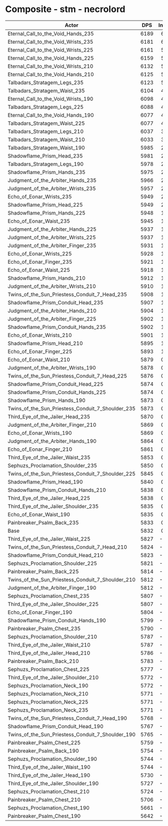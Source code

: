 # Composite - stm - necrolord
| Actor | DPS | Increase |
|---|:---:|:---:|
|Eternal_Call_to_the_Void_Hands_235|6189|6.13%|
|Eternal_Call_to_the_Void_Wrists_235|6181|6.00%|
|Eternal_Call_to_the_Void_Wrists_225|6161|5.64%|
|Eternal_Call_to_the_Void_Hands_225|6159|5.61%|
|Eternal_Call_to_the_Void_Wrists_210|6132|5.14%|
|Eternal_Call_to_the_Void_Hands_210|6125|5.03%|
|Talbadars_Stratagem_Legs_235|6123|5.00%|
|Talbadars_Stratagem_Waist_235|6104|4.68%|
|Eternal_Call_to_the_Void_Wrists_190|6098|4.57%|
|Talbadars_Stratagem_Legs_225|6088|4.41%|
|Eternal_Call_to_the_Void_Hands_190|6077|4.21%|
|Talbadars_Stratagem_Waist_225|6077|4.20%|
|Talbadars_Stratagem_Legs_210|6037|3.53%|
|Talbadars_Stratagem_Waist_210|6033|3.46%|
|Talbadars_Stratagem_Waist_190|5985|2.64%|
|Shadowflame_Prism_Head_235|5981|2.57%|
|Talbadars_Stratagem_Legs_190|5978|2.51%|
|Shadowflame_Prism_Hands_235|5975|2.47%|
|Judgment_of_the_Arbiter_Hands_235|5966|2.31%|
|Judgment_of_the_Arbiter_Wrists_235|5957|2.15%|
|Echo_of_Eonar_Wrists_235|5949|2.01%|
|Shadowflame_Prism_Head_225|5949|2.01%|
|Shadowflame_Prism_Hands_225|5948|1.99%|
|Echo_of_Eonar_Waist_235|5945|1.94%|
|Judgment_of_the_Arbiter_Hands_225|5937|1.81%|
|Judgment_of_the_Arbiter_Wrists_225|5937|1.80%|
|Judgment_of_the_Arbiter_Finger_235|5931|1.70%|
|Echo_of_Eonar_Wrists_225|5928|1.65%|
|Echo_of_Eonar_Finger_235|5921|1.54%|
|Echo_of_Eonar_Waist_225|5918|1.48%|
|Shadowflame_Prism_Hands_210|5912|1.38%|
|Judgment_of_the_Arbiter_Wrists_210|5910|1.34%|
|Twins_of_the_Sun_Priestess_Conduit_7_Head_235|5908|1.32%|
|Shadowflame_Prism_Conduit_Head_235|5907|1.29%|
|Judgment_of_the_Arbiter_Hands_210|5904|1.24%|
|Judgment_of_the_Arbiter_Finger_225|5902|1.21%|
|Shadowflame_Prism_Conduit_Hands_235|5902|1.21%|
|Echo_of_Eonar_Wrists_210|5901|1.18%|
|Shadowflame_Prism_Head_210|5895|1.09%|
|Echo_of_Eonar_Finger_225|5893|1.05%|
|Echo_of_Eonar_Waist_210|5879|0.81%|
|Judgment_of_the_Arbiter_Wrists_190|5878|0.80%|
|Twins_of_the_Sun_Priestess_Conduit_7_Head_225|5876|0.76%|
|Shadowflame_Prism_Conduit_Head_225|5874|0.73%|
|Shadowflame_Prism_Conduit_Hands_225|5874|0.72%|
|Shadowflame_Prism_Hands_190|5873|0.72%|
|Twins_of_the_Sun_Priestess_Conduit_7_Shoulder_235|5873|0.71%|
|Third_Eye_of_the_Jailer_Head_235|5870|0.67%|
|Judgment_of_the_Arbiter_Finger_210|5869|0.64%|
|Echo_of_Eonar_Wrists_190|5869|0.64%|
|Judgment_of_the_Arbiter_Hands_190|5864|0.57%|
|Echo_of_Eonar_Finger_210|5861|0.51%|
|Third_Eye_of_the_Jailer_Waist_235|5853|0.37%|
|Sephuzs_Proclamation_Shoulder_235|5850|0.32%|
|Twins_of_the_Sun_Priestess_Conduit_7_Shoulder_225|5845|0.23%|
|Shadowflame_Prism_Head_190|5840|0.15%|
|Shadowflame_Prism_Conduit_Hands_210|5838|0.11%|
|Third_Eye_of_the_Jailer_Head_225|5838|0.11%|
|Third_Eye_of_the_Jailer_Shoulder_235|5835|0.07%|
|Echo_of_Eonar_Waist_190|5835|0.07%|
|Painbreaker_Psalm_Back_235|5833|0.02%|
|Base|5832|0.00%|
|Third_Eye_of_the_Jailer_Waist_225|5827|-0.08%|
|Twins_of_the_Sun_Priestess_Conduit_7_Head_210|5824|-0.12%|
|Shadowflame_Prism_Conduit_Head_210|5823|-0.15%|
|Sephuzs_Proclamation_Shoulder_225|5821|-0.18%|
|Painbreaker_Psalm_Back_225|5814|-0.30%|
|Twins_of_the_Sun_Priestess_Conduit_7_Shoulder_210|5812|-0.34%|
|Judgment_of_the_Arbiter_Finger_190|5812|-0.34%|
|Sephuzs_Proclamation_Chest_235|5807|-0.42%|
|Third_Eye_of_the_Jailer_Shoulder_225|5807|-0.43%|
|Echo_of_Eonar_Finger_190|5804|-0.47%|
|Shadowflame_Prism_Conduit_Hands_190|5799|-0.56%|
|Painbreaker_Psalm_Chest_235|5790|-0.71%|
|Sephuzs_Proclamation_Shoulder_210|5787|-0.76%|
|Third_Eye_of_the_Jailer_Waist_210|5787|-0.77%|
|Third_Eye_of_the_Jailer_Head_210|5786|-0.78%|
|Painbreaker_Psalm_Back_210|5783|-0.83%|
|Sephuzs_Proclamation_Chest_225|5777|-0.93%|
|Third_Eye_of_the_Jailer_Shoulder_210|5772|-1.01%|
|Sephuzs_Proclamation_Neck_190|5772|-1.03%|
|Sephuzs_Proclamation_Neck_210|5771|-1.03%|
|Sephuzs_Proclamation_Neck_225|5771|-1.03%|
|Sephuzs_Proclamation_Neck_235|5771|-1.03%|
|Twins_of_the_Sun_Priestess_Conduit_7_Head_190|5768|-1.09%|
|Shadowflame_Prism_Conduit_Head_190|5767|-1.11%|
|Twins_of_the_Sun_Priestess_Conduit_7_Shoulder_190|5765|-1.14%|
|Painbreaker_Psalm_Chest_225|5759|-1.24%|
|Painbreaker_Psalm_Back_190|5754|-1.32%|
|Sephuzs_Proclamation_Shoulder_190|5744|-1.51%|
|Third_Eye_of_the_Jailer_Waist_190|5744|-1.51%|
|Third_Eye_of_the_Jailer_Head_190|5730|-1.74%|
|Third_Eye_of_the_Jailer_Shoulder_190|5727|-1.79%|
|Sephuzs_Proclamation_Chest_210|5724|-1.85%|
|Painbreaker_Psalm_Chest_210|5706|-2.16%|
|Sephuzs_Proclamation_Chest_190|5661|-2.93%|
|Painbreaker_Psalm_Chest_190|5642|-3.24%|
